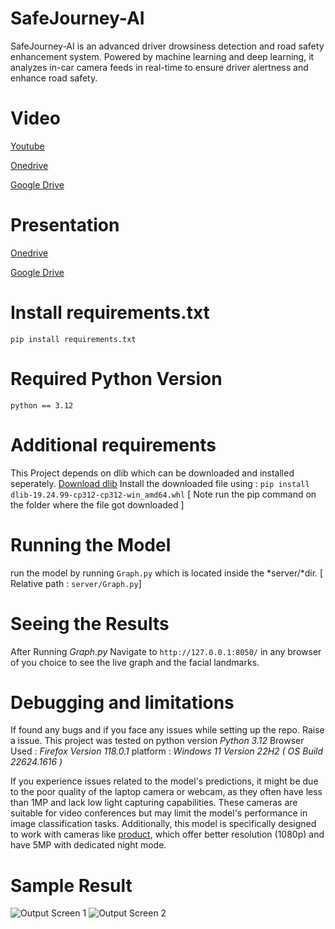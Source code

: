 # SafeJourney-AI
SafeJourney-AI is an advanced driver drowsiness detection and road safety enhancement system. Powered by machine learning and deep learning, it analyzes in-car camera feeds in real-time to ensure driver alertness and enhance road safety. 

# Video
[Youtube](https://youtu.be/5FKmXn9MTQQ)

[Onedrive](https://stdntpartners-my.sharepoint.com/:v:/g/personal/dinesh_kumar_studentambassadors_com/EdgEDcq6DdNBiScm3vcOGlEBgvH64OiAxXl7puXne-VC_w?nav=eyJyZWZlcnJhbEluZm8iOnsicmVmZXJyYWxBcHAiOiJPbmVEcml2ZUZvckJ1c2luZXNzIiwicmVmZXJyYWxBcHBQbGF0Zm9ybSI6IldlYiIsInJlZmVycmFsTW9kZSI6InZpZXciLCJyZWZlcnJhbFZpZXciOiJNeUZpbGVzTGlua0RpcmVjdCJ9fQ&e=fcUYPu)

[Google Drive](https://drive.google.com/file/d/1cP0vGfWmOi_NL_ptoZqzcDKamt0rhwVS/view?usp=sharing)

# Presentation
[Onedrive](https://stdntpartners-my.sharepoint.com/:p:/g/personal/dinesh_kumar_studentambassadors_com/Ed-vls5UdOBIogcJ9swmmqoBYT1j6xB6z8PGIKFPQCldUA?e=ksVhcx)

[Google Drive](https://docs.google.com/presentation/d/15eY2SczSoloA6F5HdpyJTOM0G5AF-1DT/edit?usp=sharing&ouid=108709310001496954265&rtpof=true&sd=true)

# Install requirements.txt
`pip install requirements.txt`

# Required Python Version
`python == 3.12`

# Additional requirements
This Project depends on dlib which can be downloaded and installed seperately.
[Download dlib](https://github.com/z-mahmud22/Dlib_Windows_Python3.x/blob/main/dlib-19.24.99-cp312-cp312-win_amd64.whl)
Install the downloaded file using : `pip install dlib-19.24.99-cp312-cp312-win_amd64.whl`
[ Note run the pip command on the folder where the file got downloaded ] 

# Running the Model
run the model by running `Graph.py` which is located inside the *server/*dir. [ Relative path : `server/Graph.py`]

# Seeing the Results
After Running *Graph.py*
Navigate to `http://127.0.0.1:8050/` in any browser of you choice to see the live graph and the facial landmarks.

# Debugging and limitations 
If found any bugs and if you face any issues while setting up the repo. Raise a issue.
This project was tested on python version *Python 3.12* 
Browser Used : *Firefox Version 118.0.1*
platform : *Windows 11 Version 22H2 ( OS Build 22624.1616 )*

If you experience issues related to the model's predictions, it might be due to the poor quality of the laptop camera or webcam, as they often have less than 1MP and lack low light capturing capabilities. These cameras are suitable for video conferences but may limit the model's performance in image classification tasks. Additionally, this model is specifically designed to work with cameras like [product](https://amzn.eu/d/i6vwRat), which offer better resolution (1080p) and have 5MP with dedicated night mode.

# Sample Result

![Output Screen 1](https://github.com/Dinesh-Kumar-E/SafeJourney-AI/assets/95076554/09caf70f-2012-4e9d-890d-bbaa4ba799c6)
![Output Screen 2](https://github.com/Dinesh-Kumar-E/SafeJourney-AI/assets/95076554/5bd1fe46-df62-4272-9f01-4c5e7a8b456e)

